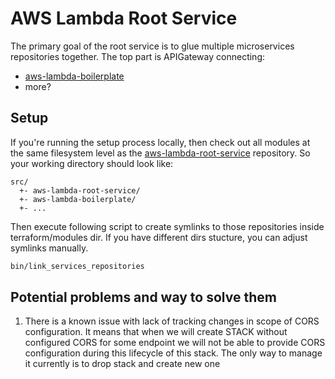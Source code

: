 # AWS Lambda Root Service

The primary goal of the root service is to glue multiple microservices repositories together. The top part is APIGateway connecting:
- [aws-lambda-boilerplate](https://github.com/wmaciejak/aws-lambda-boilerplate)
- more?

## Setup

If you're running the setup process locally, then check out all modules at the same filesystem level as the [aws-lambda-root-service](https://github.com/wmaciejak/aws-lambda-root-service) repository. So your working directory should look like:
```
src/
  +- aws-lambda-root-service/
  +- aws-lambda-boilerplate/
  +- ...
```

Then execute following script to create symlinks to those repositories inside terraform/modules dir. If you have different dirs stucture, you can adjust symlinks manually.

```bash
bin/link_services_repositories
```

## Potential problems and way to solve them

1. There is a known issue with lack of tracking changes in scope of CORS configuration. It means that when we will create STACK without configured CORS for some endpoint we will not be able to provide CORS configuration during this lifecycle of this stack. The only way to manage it currently is to drop stack and create new one
